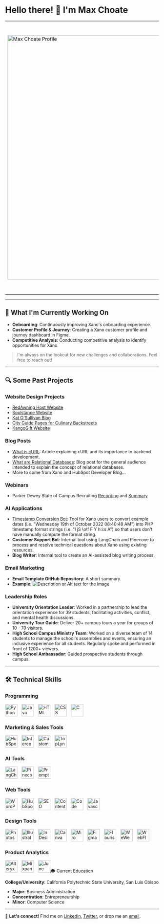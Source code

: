 # Hello there! 👋 I'm Max Choate

<table>
<tr>
<td> <img src="Max Choate Profile.png" alt="Max Choate Profile" width="800"/> </td>
<td>

Growing up in a family of entrepreneurs, the entrepreneurial mindset is ingrained in me. My fascination with technology has been a constant, and over the years, I've channeled this passion into various projects and roles spanning website design, product management, and beyond.

Through these experiences, I've recognized that I am a builder. I am deeply passionate about working across disciplines to plan, develop, and enhance customer-centric technology products and services.

</td>
</tr>
</table>


---

## 🌱 What I'm Currently Working On

- **Onboarding**: Continuously improving Xano's onboarding experience.
- **Customer Profile & Journey**: Creating a Xano customer profile and journey dashboard in Figma.
- **Competitive Analysis**: Conducting competitive analysis to identify opportunities for Xano.

> I'm always on the lookout for new challenges and collaborations. Feel free to reach out!

---

## 🔍 Some Past Projects

### Website Design Projects

- [RedAwning Host Website](https://host.redawning.com/)
- [Soulstance Website](https://www.soulstance.com/)
- [Kat O'Sullivan Blog](https://katosullivan.com/blog-homepage/)
- [City Guide Pages for Culinary Backstreets](https://culinarybackstreets.com/category/cities-category/lisbon/)
- [KangoGift Website](https://www.kangogift.com/)

### Blog Posts

- [What is cURL](https://www.xano.com/blog/what-is-curl/): Article explaining cURL and its importance to backend development.
- [What are Relational Databases](https://www.xano.com/blog/what-are-relational-databases/): Blog post for the general audience intended to explain the concept of relational databases.
- More to come from Xano and HubSpot Developer Blog...

### Webinars

- Parker Dewey State of Campus Recruiting [Recording](https://www.youtube.com/watch?v=BWZ0bKVW0OE/) and [Summary](https://info.parkerdewey.com/campus-recruiting-call-what-students-want/)

### AI Applications

- [Timestamp Conversion Bot](https://www.test.com/): Tool for Xano users to convert example dates (i.e. "Wednesday 19th of October 2022 08:40:48 AM") into PHP timestamp format strings (i.e. "l jS \o\f F Y h:i:s A") so that users don't have manually compute the format string.
- **Customer Support Bot**: Internal tool using LangChain and Pinecone to process and resolve technical questions about Xano using existing resources.
- **Blog Writer**: Internal tool to create an AI-assisted blog writing process.

### Email Marketing

- **Email Template GitHub Repository**: A short summary.
- **Example**: 
  ![Description or Alt text for the image](URL_FOR_SCREENSHOT_IMAGE)


### Leadership Roles

- **University Orientation Leader**: Worked in a partnership to lead the orientation experience for 39 students, facilitating activities, conflict, and mental health discussions.
- **University Tour Guide**: Deliver 20+ campus tours a year for groups of 10 - 70 visitors.
- **High School Campus Ministry Team**: Worked on a diverse team of 14 students to manage the school's assemblies and events, ensuring an inclusive experience for all students. Regularly spoke and performed in front of 1200+ viewers.
- **High School Ambassador**: Guided prospective students through campus.




---

## 🛠 Technical Skills

### Programming

<img src="https://www.python.org/static/community_logos/python-logo-master-v3-TM.png" alt="Python" height="40" style="margin-right:10px;"/> 
<img src="https://www.oracle.com/a/ocom/img/cb71-java-logo.png" alt="Java" height="40" style="margin-right:10px;"/>
<img src="https://www.w3.org/html/logo/downloads/HTML5_Logo_512.png" alt="HTML" height="40" style="margin-right:10px;"/>
<img src="https://cdn.freebiesupply.com/logos/large/2x/css3-logo-png-transparent.png" alt="CSS" height="40" style="margin-right:10px;"/>
<img src="https://cdn.iconscout.com/icon/free/png-512/c-programming-569564.png" alt="C" height="40" style="margin-right:10px;"/>

### Marketing & Sales Tools

<img src="https://cdn.freebiesupply.com/logos/large/2x/hubspot-logo-png-transparent.png" alt="HubSpot" height="40" style="margin-right:10px;"/>
<img src="https://cdn.freebiesupply.com/logos/large/2x/intercom-logo-png-transparent.png" alt="Intercom" height="40" style="margin-right:10px;"/>
<img src="https://cdn.freebiesupply.com/logos/large/2x/customer-io-logo-png-transparent.png" alt="Customer.io" height="40" style="margin-right:10px;"/>
<img src="https://toplyne.com/wp-content/uploads/2021/03/toplyne-logo.png" alt="TopLyne" height="40" style="margin-right:10px;"/>

### AI Tools

<img src="https://langchain.ai/wp-content/uploads/2021/06/LangChain-Logo-1.png" alt="LangChain" height="40" style="margin-right:10px;"/>
<img src="https://www.pinecone.io/static/images/logo.png" alt="Pinecone" height="40" style="margin-right:10px;"/>
<img src="https://prompt.engineering/wp-content/uploads/2021/05/Prompt-Engineering-Logo.png" alt="Prompt Engineering" height="40" style="margin-right:10px;"/>

### Web Tools

<img src="https://cdn.freebiesupply.com/logos/large/2x/wordpress-logo-png-transparent.png" alt="WordPress" height="40" style="margin-right:10px;"/>
<img src="https://cdn.freebiesupply.com/logos/large/2x/hubspot-logo-png-transparent.png" alt="HubSpot Web" height="40" style="margin-right:10px;"/>
<img src="https://cdn.freebiesupply.com/logos/large/2x/seo-logo-png-transparent.png" alt="SEO" height="40" style="margin-right:10px;"/>
<img src="https://cdn.freebiesupply.com/logos/large/2x/wordpress-logo-png-transparent.png" alt="Content Management Systems" height="40" style="margin-right:10px;"/>
<img src="https://cdn.freebiesupply.com/logos/large/2x/github-icon-logo-png-transparent.png" alt="Code Libraries" height="40" style="margin-right:10px;"/>
<img src="https://cdn.freebiesupply.com/logos/large/2x/javascript-logo-png-transparent.png" alt="Javascript" height="40" style="margin-right:10px;"/>

### Design Tools

<img src="https://cdn.freebiesupply.com/logos/large/2x/photoshop-cc-logo-png-transparent.png" alt="Photoshop" height="40" style="margin-right:10px;"/>
<img src="https://cdn.freebiesupply.com/logos/large/2x/adobe-illustrator-cc-logo-png-transparent.png" alt="Illustrator" height="40" style="margin-right:10px;"/>
<img src="https://cdn.freebiesupply.com/logos/large/2x/adobe-indesign-cc-logo-png-transparent.png" alt="InDesign" height="40" style="margin-right:10px;"/>
<img src="https://cdn.freebiesupply.com/logos/large/2x/canva-logo-png-transparent.png" alt="Canva" height="40" style="margin-right:10px;"/>
<img src="https://cdn.freebiesupply.com/logos/large/2x/miro-logo-png-transparent.png" alt="Miro" height="40" style="margin-right:10px;"/>
<img src="https://cdn.freebiesupply.com/logos/large/2x/figma-1-logo-png-transparent.png" alt="Figma" height="40" style="margin-right:10px;"/>
<img src="https://cdn.freebiesupply.com/logos/large/2x/flourish-logo-png-transparent.png" alt="Flourish" height="40" style="margin-right:10px;"/>
<img src="https://weweb.io/wp-content/uploads/2021/03/weweb-logo.png" alt="WeWeb" height="40" style="margin-right:10px;"/>
<img src="https://cdn.freebiesupply.com/logos/large/2x/webflow-logo-png-transparent.png" alt="WebFlow" height="40" style="margin-right:10px;"/>

### Product Analytics

<img src="https://cdn.freebiesupply.com/logos/large/2x/alteryx-logo-png-transparent.png" alt="Alteryx" height="40" style="margin-right:10px;"/>
<img src="https://cdn.freebiesupply.com/logos/large/2x/mixpanel-logo-png-transparent.png" alt="Mixpanel" height="40" style="margin-right:10px;"/>
<img src="https://cdn.freebiesupply.com/logos/large/2x/june-logo-png-transparent.png" alt="June" height="40" style="







## 🎓 Current Education

**College/University**: California Polytechnic State University, San Luis Obispo

- **Major**: Business Administration
- **Concentration**: Entrepreneurship
- **Minor**: Computer Science

---

🔗 **Let's connect!** Find me on [LinkedIn](#), [Twitter](#), or drop me an [email](mailto:youremail@example.com).

